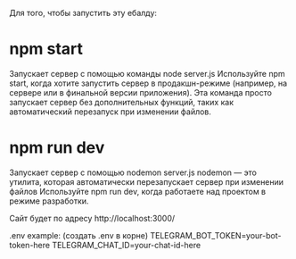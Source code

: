 Для того, чтобы запустить эту ебалду:

# npm start
Запускает сервер с помощью команды node server.js
Используйте npm start, когда хотите запустить сервер в продакшн-режиме (например, на сервере или в финальной версии приложения).
Эта команда просто запускает сервер без дополнительных функций, таких как автоматический перезапуск при изменении файлов.
# npm run dev
Запускает сервер с помощью nodemon server.js
nodemon — это утилита, которая автоматически перезапускает сервер при изменении файлов
Используйте npm run dev, когда работаете над проектом в режиме разработки.

Сайт будет по адресу http://localhost:3000/

.env example:  (создать .env в корне)
TELEGRAM_BOT_TOKEN=your-bot-token-here
TELEGRAM_CHAT_ID=your-chat-id-here
